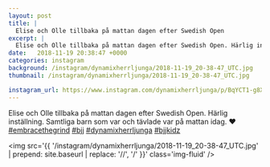 ```yaml
---
layout: post
title: |
  Elise och Olle tillbaka på mattan dagen efter Swedish Open
excerpt: |
  Elise och Olle tillbaka på mattan dagen efter Swedish Open. Härlig inställning. Samtliga barn som var och tävlade var på mattan idag. ❤    
date:   2018-11-19 20:38:47 +0000
categories: instagram
background: /instagram/dynamixherrljunga/2018-11-19_20-38-47_UTC.jpg
thumbnail: /instagram/dynamixherrljunga/2018-11-19_20-38-47_UTC.jpg

instagram_url: https://www.instagram.com/dynamixherrljunga/p/BqYCT1-g8XC
---
```

Elise och Olle tillbaka på mattan dagen efter Swedish Open. Härlig inställning. Samtliga barn som var och tävlade var på mattan idag. ❤ [#embracethegrind](https://www.instagram.com/explore/tags/embracethegrind/) [#bjj](https://www.instagram.com/explore/tags/bjj/) [#dynamixherrljunga](https://www.instagram.com/explore/tags/dynamixherrljunga/) [#bjjkidz](https://www.instagram.com/explore/tags/bjjkidz/)



<img src='{{ '/instagram/dynamixherrljunga/2018-11-19_20-38-47_UTC.jpg' | prepend: site.baseurl | replace: '//', '/' }}' class='img-fluid' />

